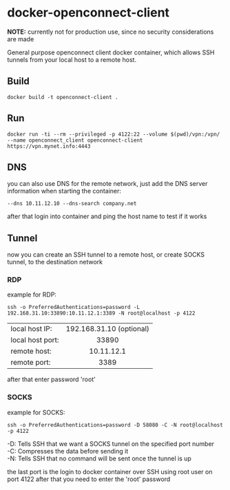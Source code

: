 # docker-openconnect-client

**NOTE:** currently not for production use, since no security considerations are made

General purpose openconnect client docker container, which allows SSH tunnels from your local host to a remote host.

## Build

    docker build -t openconnect-client .

## Run

    docker run -ti --rm --privileged -p 4122:22 --volume $(pwd)/vpn:/vpn/ --name openconnect_client openconnect-client https://vpn.mynet.info:4443

## DNS

you can also use DNS for the remote network, just add the DNS server information when starting the container:

    --dns 10.11.12.10 --dns-search company.net

after that login into container and ping the host name to test if it works


## Tunnel
now you can create an SSH tunnel to a remote host, or create SOCKS tunnel, to the destination network 

### RDP
example for RDP:

    ssh -o PreferredAuthentications=password -L 192.168.31.10:33890:10.11.12.1:3389 -N root@localhost -p 4122

|                 |                          |
| --------------- |:------------------------:|
| local host IP:  | 192.168.31.10 (optional) |
| local host port:| 33890                    |
| remote host:    | 10.11.12.1               |
| remote port:    | 3389                     |


after that enter password 'root'

### SOCKS
example for SOCKS:

    ssh -o PreferredAuthentications=password -D 58080 -C -N root@localhost -p 4122

-D: Tells SSH that we want a SOCKS tunnel on the specified port number  
-C: Compresses the data before sending it  
-N: Tells SSH that no command will be sent once the tunnel is up  

the last port is the login to docker container over SSH using root user on port 4122
after that you need to enter the 'root' password
